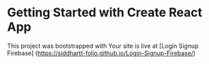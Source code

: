 # Getting Started with Create React App

This project was bootstrapped with Your site is live at 
[Login Signup Firebase] (https://siddhartt-folio.github.io/Login-Signup-Firebase/)
